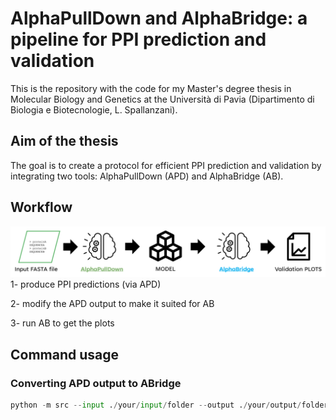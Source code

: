 # AlphaPullDown and AlphaBridge: a pipeline for PPI prediction and validation
This is the repository with the code for my Master's degree thesis in Molecular Biology and Genetics at the Università di Pavia (Dipartimento di Biologia e Biotecnologie, L. Spallanzani). 

## Aim of the thesis
The goal is to create a protocol for efficient PPI prediction and validation by integrating two tools: AlphaPullDown (APD) and AlphaBridge (AB). 

## Workflow
![Workflow scheme](images/workflow.png)
1- produce PPI predictions (via APD)

2- modify the APD output to make it suited for AB

3- run AB to get the plots

## Command usage
### Converting APD output to ABridge
```python
python -m src --input ./your/input/folder --output ./your/output/folder
